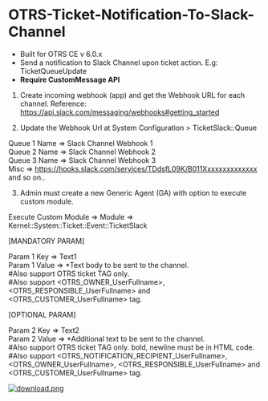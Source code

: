 # OTRS-Ticket-Notification-To-Slack-Channel
- Built for OTRS CE v 6.0.x
- Send a notification to Slack Channel upon ticket action. E.g: TicketQueueUpdate  
- **Require CustomMessage API**

1. Create incoming webhook (app) and get the Webhook URL for each channel. Reference: https://api.slack.com/messaging/webhooks#getting_started  

2. Update the Webhook Url at System Configuration > TicketSlack::Queue

Queue 1 Name => Slack Channel Webhook 1  
Queue 2 Name => Slack Channel Webhook 2  
Queue 3 Name => Slack Channel Webhook 3  
Misc => https://hooks.slack.com/services/TDdsfL09K/B011Xxxxxxxxxxxxxx  
and so on..

3. Admin must create a new Generic Agent (GA) with option to execute custom module.

Execute Custom Module => Module => Kernel::System::Ticket::Event::TicketSlack
	
[MANDATORY PARAM]

Param 1 Key => Text1  
Param 1 Value => *Text body to be sent to the channel.  
#Also support OTRS ticket TAG only.  
#Also support <OTRS_OWNER_UserFullname>, <OTRS_RESPONSIBLE_UserFullname> and <OTRS_CUSTOMER_UserFullname> tag.  
					 
[OPTIONAL PARAM]
	
Param 2 Key => Text2  
Param 2 Value => *Additional text to be sent to the channel.  
#Also support OTRS ticket TAG only. bold, newline must be in HTML code.  
#Also support <OTRS_NOTIFICATION_RECIPIENT_UserFullname>, <OTRS_OWNER_UserFullname>, <OTRS_RESPONSIBLE_UserFullname> and <OTRS_CUSTOMER_UserFullname> tag.


[![download.png](https://i.postimg.cc/KvPLgkSG/download.png)](https://postimg.cc/56tjht2T)
